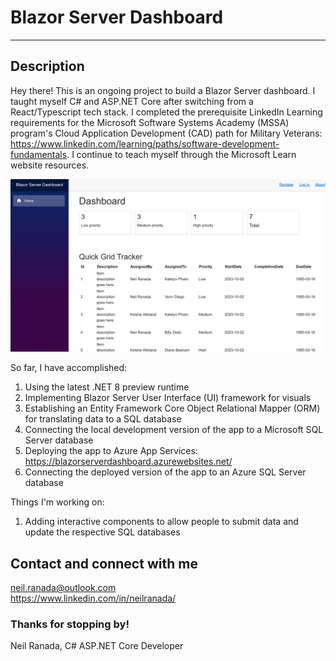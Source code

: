 # Blazor Server Dashboard
***

## Description
Hey there! This is an ongoing project to build a Blazor Server dashboard. I taught myself C# and ASP.NET Core after switching from a React/Typescript tech stack. I completed the prerequisite LinkedIn Learning requirements for the Microsoft Software Systems Academy (MSSA) program's Cloud Application Development (CAD) path for Military Veterans: https://www.linkedin.com/learning/paths/software-development-fundamentals. I continue to teach myself through the Microsoft Learn website resources.

<img src="./Public/Images/2023-10-02-blazor-server-dashboard.png" >

So far, I have accomplished:
1. Using the latest .NET 8 preview runtime
2. Implementing Blazor Server User Interface (UI) framework for visuals
3. Establishing an Entity Framework Core Object Relational Mapper (ORM) for translating data to a SQL database
4. Connecting the local development version of the app to a Microsoft SQL Server database
5. Deploying the app to Azure App Services: https://blazorserverdashboard.azurewebsites.net/
6. Connecting the deployed version of the app to an Azure SQL Server database

Things I'm working on:
1. Adding interactive components to allow people to submit data and update the respective SQL databases

## Contact and connect with me
neil.ranada@outlook.com </br>
https://www.linkedin.com/in/neilranada/

### Thanks for stopping by!
Neil Ranada, C# ASP.NET Core Developer

